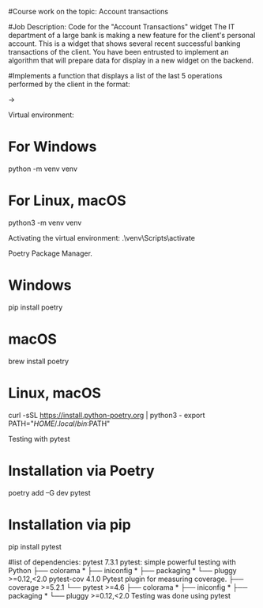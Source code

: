 #Сourse work on the topic: Account transactions

#Job Description:
Code for the "Account Transactions" widget
The IT department of a large bank is making a new feature for the client's personal account. This is a widget that shows several recent successful banking transactions of the client. You have been entrusted to implement an algorithm that will prepare data for display in a new widget on the backend.

#Implements a function that displays a list of the last 5 operations performed by the client in the format:

<transfer date> <translation description>
<from where> -> <where>
<transfer amount> <currency>
    
 Virtual environment:
 # For Windows
python -m venv venv
# For Linux, macOS
python3 -m venv venv

 Аctivating the virtual environment:
.\venv\Scripts\activate

 Poetry Package Manager.
 # Windows
pip install poetry
# macOS
brew install poetry  
# Linux, macOS
curl -sSL https://install.python-poetry.org | python3 -
export PATH="$HOME/.local/bin:$PATH"

Testing with pytest
# Installation via Poetry
poetry add –G dev pytest

# Installation via pip
pip install pytest

#list of dependencies:
pytest 7.3.1 pytest: simple powerful testing with Python
├── colorama *
├── iniconfig *
├── packaging *
└── pluggy >=0.12,<2.0
pytest-cov 4.1.0 Pytest plugin for measuring coverage.
├── coverage >=5.2.1
└── pytest >=4.6
    ├── colorama *
    ├── iniconfig *
    ├── packaging *
    └── pluggy >=0.12,<2.0
Testing was done using pytest

